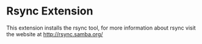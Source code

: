 # Rsync Extension

This extension installs the rsync tool, for more information about rsync
visit the website at http://rsync.samba.org/

